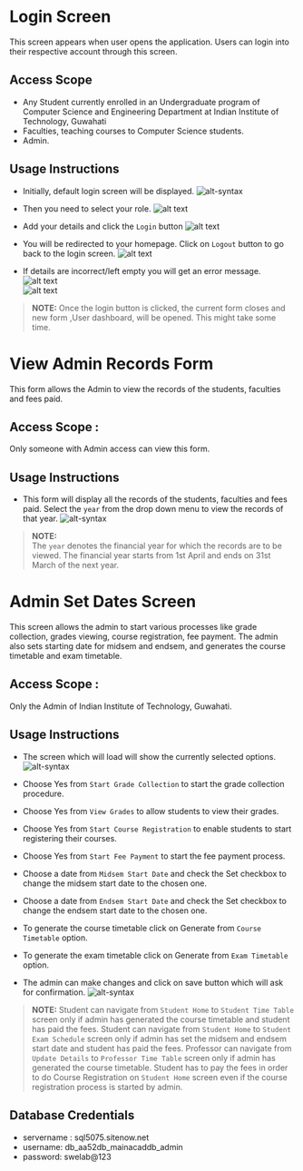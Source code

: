[// ---------------------Log In ----------------------------]: <> 
# Login Screen
This screen appears when user opens the application. Users can login into their respective account through this screen.

## Access Scope
- Any Student currently enrolled in an Undergraduate program of Computer Science and Engineering Department at Indian Institute of Technology, Guwahati
- Faculties, teaching courses to Computer Science students.
- Admin.

## Usage Instructions

- Initially, default login screen will be displayed.
![alt-syntax](./assets/login_default.png)

- Then you need to select your role.
![alt text](assets/admin_LoginScreen.png)

- Add your details and click the `Login` button
![alt text](assets/admin_CorrectLogin.png)
- You will be redirected to your homepage. Click on `Logout` button to go back to the login screen.
![alt text](assets/admin_Dashboard.png)

- If details are incorrect/left empty you will get an error message.
![alt text](assets/admin_LoginEmptyPassword.png)  
![alt text](assets/admin_LoginWrongPassword.png)

> **NOTE:** 
Once the login button is clicked, the current form closes and new form ,User dashboard, will be opened. This might take some time.


[// ---------------------Admin View Records ----------------------------]: <> 


# View Admin Records Form
This form allows the Admin to view the records of the students, faculties and fees paid.

## Access Scope : 
Only someone with Admin access can view this form.

## Usage Instructions

- This form will display all the records of the students, faculties and fees paid. Select the `year` from the drop down menu to view the records of that year.
![alt-syntax](./assets/adminViewRecords.png)

> **NOTE:**  
> The `year` denotes the financial year for which the records are to be viewed. The financial year starts from 1st April and ends on 31st March of the next year.


[// ---------------------Admin Set Dates ----------------------------]: <> 


# Admin Set Dates Screen
This screen allows the admin to start various processes like grade collection, grades viewing, course registration, fee payment. The admin also sets starting date for midsem and endsem, and generates the course timetable and exam timetable.

## Access Scope : 
Only the Admin of Indian Institute of Technology, Guwahati.

## Usage Instructions

- The screen which will load will show the currently selected options.
![alt-syntax](./assets/SetDatesLandingPage.png)

- Choose Yes from `Start Grade Collection` to start the grade collection procedure.

- Choose Yes from `View Grades` to allow students to view their grades.

- Choose Yes from `Start Course Registration` to enable students to start registering their courses.

- Choose Yes from `Start Fee Payment` to start the fee payment process.

- Choose a date from `Midsem Start Date` and check the Set checkbox to change the midsem start date to the chosen one.

- Choose a date from `Endsem Start Date` and check the Set checkbox to change the endsem start date to the chosen one.

- To generate the course timetable click on Generate from `Course Timetable` option.

- To generate the exam timetable click on Generate from `Exam Timetable` option.

- The admin can make changes and click on save button which will ask for confirmation.
![alt-syntax](./assets/SetDatesSaveButton.png)

> **NOTE:** 
Student can navigate from `Student Home` to `Student Time Table` screen only if admin has generated the course timetable and student has paid the fees.
Student can navigate from `Student Home` to `Student Exam Schedule` screen only if admin has set the midsem and endsem start date and student has paid the fees.
Professor can navigate from `Update Details` to `Professor Time Table` screen only if admin has generated the course timetable.
Student has to pay the fees in order to do Course Registration on `Student Home` screen even if the course registration process is started by admin.

## Database Credentials
- servername : sql5075.sitenow.net
- username: db_aa52db_mainacaddb_admin
- password: swelab@123

